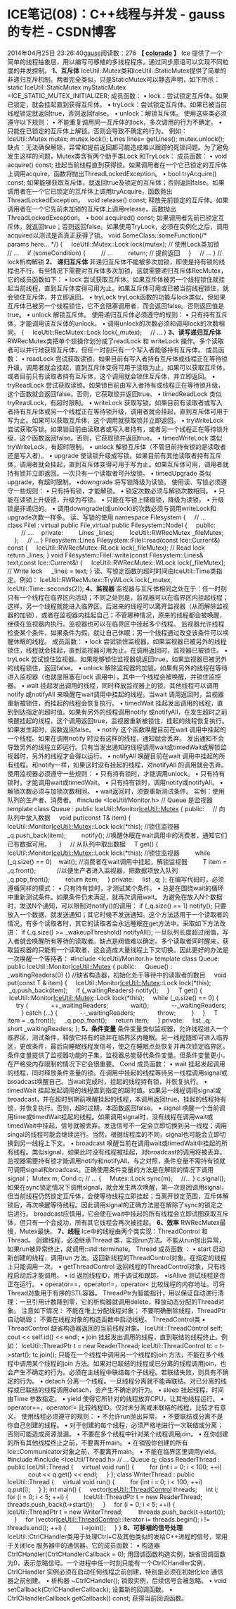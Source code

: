 # ICE笔记(08)：C++线程与并发 - gauss的专栏 - CSDN博客
2014年04月25日 23:26:40[gauss](https://me.csdn.net/mathlmx)阅读数：276
**【 [colorado](http://blog.csdn.net/colorado) 】**
Ice 提供了一个简单的线程抽象层，用以编写可移植的多线程程序。通过同步原语可以实现不同粒度的并发控制。
**1、互斥体**
IceUtil::Mutex类和IceUtil::StaticMutex提供了简单的非递归互斥机制。两者完全类似，只是StaticMutex可以静态声明，如下所示：
static IceUtil::StaticMutex myStaticMutex =ICE_STATIC_MUTEX_INITIALIZER;
成员函数：
• lock：尝试锁定互斥体。如果已锁定，就会挂起直到获得互斥体。
• tryLock：尝试锁定互斥体。如果已被当前线程锁定就返回true，否则返回false。
• unlock：解锁互斥体。
使用这些类必须遵守以下规则：
• 不能重复调用同一互斥体的lock，多次调用的行为不确定。
• 只能在已锁定的互斥体上解锁。否则会导致不确定的行为。
例如：
IceUtil::Mutex mutex;
mutex.lock();
Lines lines= getLines();
mutex.unlock();
缺点：无法确保解锁，异常和提前返回都可能造成难以跟踪的死锁问题。为了避免发生这样的问题，Mutex类含有两个助手类Lock 和TryLock：
成员函数：
• void acquire() const;
挂起当前线程直到获得锁。如果调用者在一个它已锁定的互斥体上调用acquire，函数将抛出ThreadLockedException。
• bool tryAcquire() const;
如果能够获取互斥体，就返回true及锁定的互斥体；否则返回false。如果调用者在一个它已锁定的互斥体上调用tryAcquire，函数抛出ThreadLockedException。
 void release() const;
释放先前锁定的互斥体。如果调用者在一个它先前未加锁的互斥体上调用release，函数抛出ThreadLockedException。
• bool acquired() const;
如果调用者先前已锁定互斥体，就返回true；否则返回false。如果使用TryLock，必须在实例化之后，调用acquired以测试是否真正获得了锁。
void SomeClass::someFunction(/* params here... */)
{
    IceUtil::Mutex::Lock lock(mutex); // 使用Lock类加锁
    // ...
    if (someCondition) {
        // ...
        return; // 提前返回
    }
    // ...
} // lock析构解锁
**2、 递归互斥体**
非递归互斥体不能被多次加锁，即使是持有锁的线程也不行。有些情况下需要对互斥体多次加锁，这就需要递归互斥体RecMutex，它的成员函数如下：
• lock
尝试获取互斥体。如果互斥体被另一个线程锁住就挂起当前线程，直到互斥体变得可用为止。如果互斥体可用或已被当前线程锁住，就会锁住互斥体，并立即返回。
• tryLock
tryLock函数的功能与lock类似，但如果互斥体已被另一个线程锁住，它不会阻塞调用者，而会返回false。否则返回值是true。
• unlock
解锁互斥体。
使用递归互斥体必须遵守的规则：
• 只有持有互斥体，才能调用该互斥体的unlock。
• 调用unlock的次数必须和调用lock的次数相同。
{
    IceUtil::RecMutex::Lock lock(_mutex);
    // ...
}
**3、读写递归互斥体**
RWRecMutex类把单个锁操作划分成了readLock 和 writeLock 操作。多个读取者可以并行地获取互斥体，但任一时刻只有一个写入者能够持有互斥体。
成员函数：
• readLock
尝试获取读锁。如果目前有写入者持有互斥体或线程正在等待锁升级，调用者就会挂起，直到互斥体变得可用于读取为止。如果可以获取互斥体，或者目前只有读取者持有互斥体，这个调用就会锁住互斥体，并立即返回。
• tryReadLock
尝试获取读锁。如果锁目前由写入者持有或线程正在等待锁升级，这个函数就会返回false。否则，它获取锁并返回true。
• timedReadLock
类似tryReadLock，有超时限制。
• writeLock
获取写锁。如果目前有读取者或写入者持有互斥体或另一个线程正在等待锁升级，调用者就会挂起，直到互斥体可用于写为止。如果可以获取互斥体，这个调用就获取锁并立即返回。
• tryWriteLock
尝试获取写锁。如果锁目前由读取者或写入者持有，或者另一个线程正在等待锁升级，这个函数返回false。否则，它获取锁并返回true。
• timedWriteLock
类似tryWriteLock，有超时限制。
• unlock
解锁互斥体（不管目前持有锁的是读取者还是写入者）。
• upgrade
使读锁升级成写锁。如果目前有其他读取者持有互斥体，调用者就会挂起，直到互斥体变得可用于写为止。如果互斥体可用，调用者就持有锁并立即返回。一次只有一个读取者可升级锁。
• timedUpgrade
类似upgrade，有超时限制。
•downgrade
将写锁降级为读锁。
使用读、写锁必须遵守一些规则：
• 只有持有锁，才能解锁。
• 锁定次数必须与解锁次数相同。
• 只能在读锁上升级锁，升级为写锁。
• 只能在写锁上降级锁，降级为读锁。
• 升级锁是非递归的。
• 调用downgrade(或unlock)的次数必须与调用writeLock和upgrade次数一样多。
读、写锁的使用
namespace Filesystem {
    // ...
    class FileI : virtual public File,virtual public Filesystem::NodeI {
    public:
        // ...
    private:
        Lines _lines;
        IceUtil::RWRecMutex _fileMutex;
    };
    // ...
}
Filesystem::Lines
Filesystem::FileI::read(const Ice::Current&) const
{
    IceUtil::RWRecMutex::RLock lock(_fileMutex); // Read lock
    return _lines;
}
void
Filesystem::FileI::write(const Filesystem::Lines& text,const Ice::Current&)
{
    IceUtil::RWRecMutex::WLock lock(_fileMutex); // Write lock
    _lines = text;
}
读、写锁定函数的超时时间由IceUtil::Time类指定。例如：
IceUtil::RWRecMutex::TryWLock lock(_mutex, IceUtil::Time::seconds(2));
**4、监视器**
监视器与互斥体相同之处在于：任一时刻只有一个线程在临界区内活动；不同之处则是，监视器可以在临界区内挂起线程；这样，另一个线程就能进入临界区。后进来的线程可以离开监视器（从而解除监视器的加锁），或者在监视器内挂起自己；不管哪种情况，原来的线程都会被唤醒，继续在监视器内执行。监视器也可以在临界区中挂起多个线程。
监视器允许线程检查某个条件，如果条件为假，就让自己休眠；另一个线程通过改变该条件可以唤醒休眠的线程。
成员函数：
• lock
尝试锁住监视器。如果监视器已被另外的线程锁住，线程就会挂起，直到监视器可用为止。在调用返回时，监视器已被锁住。
• tryLock
尝试锁住监视器。如果能够锁住监视器就返回true。如果监视器已被另外的线程锁住，返回false。
• unlock
解除监视器的加锁。如果有另外的线程在等待进入监视器（也就是阻塞在lock 调用中），其中一个线程会被唤醒，并锁住监控器。
• wait
挂起发出调用的线程，同时释放监视器上的锁。其他线程可以调用notify 或notifyAll 来唤醒在wait调用中挂起的线程。当wait 调用返回时，监视器重新被锁住，而挂起的线程会恢复执行。
• timedWait
挂起发出调用的线程，直到到达指定的超时值。如果有另外的线程调用notify 或notifyAll，在发生超时之前唤醒挂起的线程，这个调用返回true，监视器重新被锁住，挂起的线程恢复执行。如果发生超时，函数返回false。
• notify
这个函数唤醒目前在wait 调用中挂起的一个线程。如果在调用notify 时没有这样的线程，通知就会丢弃。
发出通知不会导致另外的线程立即运行。只有当发出通知的线程调用wait或timedWait或解锁监视器时，另外的线程才会得以运行。
• notifyAll
唤醒目前在wait 调用中挂起的所有线程。和notify一样，如果这时没有挂起的线程，对notifyAll 的调用就会丢弃。
使用监视器必须遵守一些规则：
• 只有持有锁时，才能调用unlock。
• 只有持有锁时，才能调用wait或timedWait。
• 只有持有锁时，调用notify或notifyAll。
• 解锁次数必须与加锁次数相同。
• wait返回时，须要重新测试条件。
实例：使用队列的生产者、消费者。
#include <IceUtil/Monitor.h>
// Queue 是监视器
template<class T> class Queue : public IceUtil::Monitor<IceUtil::Mutex> {
public:
    // 向队列中放入数据
    void put(const T& item) {
        IceUtil::Monitor<IceUtil::Mutex>::Lock lock(*this); //锁住监视器
        _q.push_back(item);
        notify(); //唤醒休眠在wait调用中的消费者，通知它们已有数据可用。
    }
    // 从队列中取出数据
    T get() {
        IceUtil::Monitor<IceUtil::Mutex>::Lock lock(*this); //锁住监视器
        while (_q.size() == 0)    wait(); //消费者在wait调用中挂起，解锁监视器
        T item = _q.front();            //以便生产者进入监视器，把数据项放入队列
        _q.pop_front();
        return item;
    }
private:
    list<T> _q;
};
在编写代码时，必须遵循同样的模式：
• 只有持有锁时，才测试某个条件。
• 总是在围绕wait的循环中重新测试条件。如果条件仍未满足，就再次调用wait。
为避免在放入N个数据时，发送N个通知，可以限制对notify()的调用：
if (_q.size() == 1) notify();
只要放入一个数据，就发送通知；其它时候不发送通知。这个方法适用于一个读取者的情况，有多个读取者时，其它的读取者会永远睡眠在get方法中。采取如下方法改进：
if (_q.size() >= _wakeupThreshold) notifyAll();
一旦队列长度超过阀值，写入者就会唤醒所有等待的读取者。缺点是阀值难以确定。多个读取者同时醒来，获取监视器的只能有一个读取者，这会造成大量线程上下文切换。因此更好的办法是一次唤醒一个等待者：
#include <IceUtil/Monitor.h>
template<class T> class Queue: public IceUtil::Monitor<IceUtil::Mutex> {
public:
    Queue() : _waitingReaders(0) {} //缺省构造器，初始化处于等待中的读取者的数目
    void put(const T & item) {
    IceUtil::Monitor<IceUtil::Mutex>::Lock lock(*this);
    _q.push_back(item);
    if (_waitingReaders) notify();
    }
    T get() {
    IceUtil::Monitor<IceUtil::Mutex>::Lock lock(*this);
    while (_q.size() == 0) {
        try {
            ++_waitingReaders;
            wait();
            --_waitingReaders;
        } catch (...) {
            --_waitingReaders;
            throw;
        }
    }
    T item = _q.front();
    _q.pop_front();
    return item;
    }
private:
    list<T> _q;
    short _waitingReaders;
};
**5、条件变量**
条件变量类似监视器，允许线程进入一个临界区，测试条件，释放它持有的锁并在临界区内睡眠。另一线程随即可进入临界区，更改条件，最后向睡眠线程发信号，使之在睡眠点处恢复并再次锁定临界区。
条件变量提供了监视器功能的子集，监视器总能替代条件变量。但条件变量更小，在严格受内存限制的情况下它会很重要。
Cond 成员函数：
• wait
挂起发起调用的线程，同时释放条件变量的锁。在调用中挂起的线程等待另一线程调用signal或broadcast唤醒自己。当wait完成时，挂起的线程持有锁，并恢复执行。
• timedWait
挂起发起调用的线程直到指定的超时值。如果另一线程调用signal或broadcast，并在超时到期前唤醒挂起的线程，本调用返回true，挂起的线程持有锁，并恢复执行。否则，超时过期，本函数返回false。
• signal
唤醒一个当前调用time或timedWait挂起的线程。如果调用signal时，没有线程在调用wait或timedWait中挂起，信号就被丢弃。发送信号不一定会立即切换到另一线程；调用singal的线程可能会继续运行。当然，根据线程库的不同，signal也可能会立即切换到另一线程上下文。
• broadcast
唤醒当前在调用wait或timedWait中挂起的所有线程。类似signal，如果此时没有线程被挂起，对broadcast的调用将被丢弃。
监视器需要持有锁才能调用notify和notifyAll，与之对照，条件变量不需持有锁就可调用signal和broadcast。正确使用条件变量的方法是在解锁的情况下调用signal；
Mutex m;
Cond c;
// ...
{
    Mutex::Lock sync(m);
    //...
}
c.signal();
如果在sync锁定情况下调用signal，就会发生两次唤醒，第一次是因调用signal，但当前线程仍然锁定互斥体，会使等待线程立即挂起；当离开锁定范围，互斥体解锁后，再次唤醒等待线程。因此调用signal的正确方法是在解除了sync的锁定之后进行。
broadcast应慎用，它会使在wait中挂起的所有线程会立即试图获取互斥体，但只有一个会成功，所有其它线程会再次被挂起。
**6、效率**
RWRecMutex最慢，Mutex最快。
**7、线程**
Ice中的线程由两个类实现：ThreadControl 和Thread。
创建线程，必须继承Thread 类，实现run方法。不能从run抛出异常，如果run被异常终止，就调用::std::terminate。
Thread 成员函数 ：
• start
启动新创建的线程，调用run 方法。返回新线程的ThreadControl对象。在指定的线程上只能调用一次。
• getThreadControl
返回线程的ThreadControl对象，只有线程启动后才能调用。
• id
返回线程ID，用于调试和跟踪。
•isAlive
测试线程是否正在运行。
• operator==，operator!=，operator<
比较线程的内存地址。可将Thread对象用于有序的STL容器。
ThreadPtr为智能指针，用以保证自动进行清理：一旦引用计数降到零，它的析构器就调用delete，释放动态分配的Thread对象。
注意如下情况：
不能在堆上分配线程对象；
不要明确删除线程，ThreadPtr自动销毁；
不要在线程对象的构造函数中启动线程。
ThreadControl类
• ThreadControl
缺省构造器返回的当前线程对象。
IceUtil::ThreadControl self; 
cout << self.id() << endl; 
• join
挂起发出调用的线程，直到联结的线程终止。例如：
IceUtil::ThreadPtr t = new ReaderThread;
IceUtil::ThreadControl tc = t->start(); 
tc.join();
只能在一个线程中调用另一个线程的join 方法，不能在多个线程中调用某个线程的join 方法。如果对已联结的线程或已分离的线程调用join，也会产生不确定的行为。必须在主线程中联结每个子线程。若联结失败，则具有不确定的行为。
• detach
分离一个线程。一旦线程分离就不能再联结。对已分离的线程或已联结的线程调用detach，会产生不确定的行为。
• sleep
挂起线程，时间由Time 参数指定。
• yield
使得它所针对的线程放弃CPU，让其他线程运行。
• operator==，operator!=
比较线程ID。仅对未分离或未联结的线程，比较才有意义。
使用线程必须遵守的规则：
• 不允许run抛出异常。
• 不要联结或分离不是你自己创建的线程。
• 对于创建的每个线程，必须严格地进行一次联结或分离；否则可能造成资源泄漏。
• 不要在多个线程中针对某个线程调用join。
• 在你创建的所有其他线程终止之前，不要离开main。
• 在销毁你创建的所有Ice::Communicator对象之前，不要离开main。
• 不能在临界区里调用yield。
#include <vector>
#include <IceUtil/Thread.h>
// ...
Queue q;
class ReaderThread : public IceUtil::Thread {
    virtual void run() {
        for (int i = 0; i < 100; ++i)
            cout << q.get() << endl;
    }
};
class WriterThread : public IceUtil::Thread {
    virtual void run() {
        for (int i = 0; i < 100; ++i)
            q.put(i);
    }
};
int main()
{
    vector<IceUtil::ThreadControl> threads;
    int i;
    for (i = 0; i < 5; ++i) {
        IceUtil::ThreadPtr t = new ReaderThread;
        threads.push_back(t->start());
    }
    for (i = 0; i < 5; ++i) {
        IceUtil::ThreadPtr t = new WriterThread;
        threads.push_back(t->start());
    }
    for (vector<IceUtil::ThreadControl>::iterator i= threads.begin(); i != threads.end(); ++i) {
        i->join();
    }
}
**8、可移植的信号处理**
IceUtil::CtrlCHandler类用于处理Ctrl+C及其他类似的发给C++进程的信号，常用于关闭Ice 服务器中的通信器。它的成员函数：
• 构造器
CtrlCHandler(CtrlCHandlerCallback = 0);
用回调函数构造实例，缺省回调函数为0，表示忽略信号。一个进程中任一时刻只能有一个CtrlCHandler实例，CtrlCHandler 实例必须在启动任何线程之前创建，特别是必须在初始化Ice 通信器之前创建。
• 析构器
~CtrlCHandler();
销毁实例，后续信号会被忽略。
• void setCallback(CtrlCHandlerCallback);
设置新的回调函数。
• CtrlCHandlerCallback getCallback() const;
获得当前回调函数。
